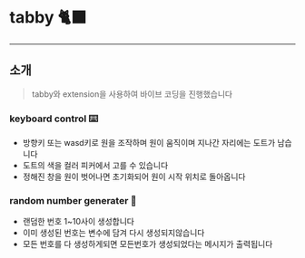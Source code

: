 # tabby 🐈‍⬛
<hr>

## 소개

> tabby와 extension을 사용하여 바이브 코딩을 진행했습니다

### keyboard control ⌨️
- 방향키 또는 wasd키로 원을 조작하며 원이 움직이며 지나간 자리에는 도트가 남습니다
- 도트의 색을 컬러 피커에서 고를 수 있습니다
- 정해진 창을 원이 벗어나면 초기화되어 원이 시작 위치로 돌아옵니다

### random number generater 🔢
- 랜덤한 번호 1~10사이 생성합니다
- 이미 생성된 번호는 변수에 담겨 다시 생성되지않습니다
- 모든 번호를 다 생성하게되면 모든번호가 생성되었다는 메시지가 출력됩니다
